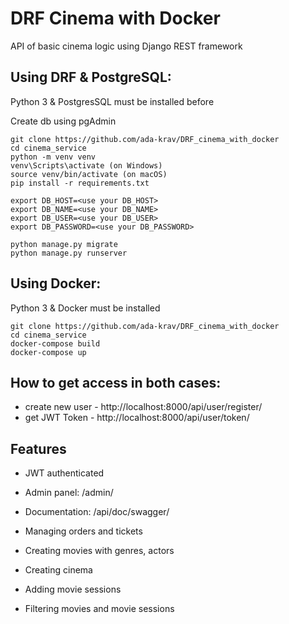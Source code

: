 # DRF Cinema with Docker

API of basic cinema logic using Django REST framework


## Using DRF & PostgreSQL:
Python 3 & PostgresSQL must be installed before

Create db using pgAdmin
```shell
git clone https://github.com/ada-krav/DRF_cinema_with_docker
cd cinema_service
python -m venv venv
venv\Scripts\activate (on Windows)
source venv/bin/activate (on macOS)
pip install -r requirements.txt

export DB_HOST=<use your DB_HOST>
export DB_NAME=<use your DB_NAME>
export DB_USER=<use your DB_USER>
export DB_PASSWORD=<use your DB_PASSWORD>

python manage.py migrate
python manage.py runserver
```
## Using Docker:
Python 3 & Docker must be installed

```shell
git clone https://github.com/ada-krav/DRF_cinema_with_docker
cd cinema_service
docker-compose build
docker-compose up
```


## How to get access in both cases:

*  create new user - http://localhost:8000/api/user/register/
*  get JWT Token - http://localhost:8000/api/user/token/

## Features
* JWT authenticated 

* Admin panel: /admin/

* Documentation: /api/doc/swagger/

* Managing orders and tickets

* Creating movies with genres, actors

* Creating cinema 

* Adding movie sessions

* Filtering movies and movie sessions